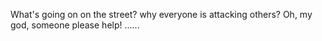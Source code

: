 What's going on on the street? why everyone is attacking others? Oh, my god, someone please help!
......
